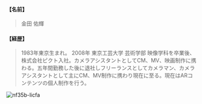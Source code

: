 #### 【名前】
> 金田 佑輝
#### 【経歴】
> 1983年東京生まれ。
2008年 東京工芸大学 芸術学部 映像学科を卒業後、株式会社ピクト入社。カメラアシスタントとしてCM、MV、映画制作に携わる。五年間勤務した後に退社しフリーランスとしてカメラマン、カメラアシスタントとして主にCM、MV制作に携わり現在に至る。現在はARコンテンツの個人制作を行う。

![nf35b-licfa](https://user-images.githubusercontent.com/90745663/134216120-af652df5-2bb4-4b22-b9d6-3ec84492b138.gif)
